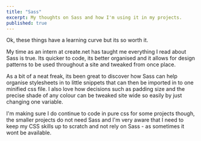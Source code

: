 ```yaml
---
title: "Sass"
excerpt: My thoughts on Sass and how I'm using it in my projects.
published: true
---
```


Ok, these things have a learning curve but its so worth it.

My time as an intern at create.net has taught me everything I read about Sass is true. Its quicker to code, its better organised and it allows for design patterns to be used throughout a site and tweaked from once place.

As a bit of a neat freak, its been great to discover how Sass can help organise stylesheets in to little snippets that can then be imported in to one minified css file.
I also love how decisions such as padding size and the precise shade of any colour can be tweaked site wide so easily by just changing one variable.

I'm making sure I do continue to code in pure css for some projects though, the smaller projects do not need Sass and I'm very aware that I need to keep my CSS skills up to scratch and not rely on Sass - as sometimes it wont be available.

